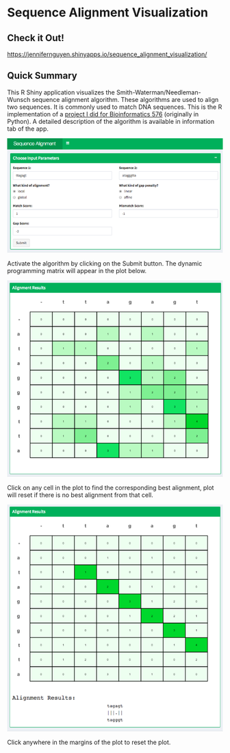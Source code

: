 # Sequence Alignment Visualization

## Check it Out!

<https://jennifernguyen.shinyapps.io/sequence_alignment_visualization/>

## Quick Summary

This R Shiny application visualizes the Smith-Waterman/Needleman-Wunsch sequence alignment algorithm. These algorithms are used to align two sequences. It is commonly used to match DNA sequences. This is the R implementation of a [project I did for Bioinformatics 576](https://github.com/jennguyen1/bioinformatics_576/tree/master/gene_alignment) (originally in Python). A detailed description of the algorithm is available in information tab of the app.

![screenshot of display 1](images/app_screenshot1.jpg)

Activate the algorithm by clicking on the Submit button. The dynamic programming matrix will appear in the plot below.


![screenshot of display 2](images/app_screenshot2.jpg)

Click on any cell in the plot to find the corresponding best alignment, plot will reset if there is no best alignment from that cell. 

![screenshot of display 3](images/app_screenshot3.jpg)

Click anywhere in the margins of the plot to reset the plot.
